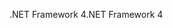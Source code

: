 <span data-ttu-id="22d16-101">.NET Framework 4</span><span class="sxs-lookup"><span data-stu-id="22d16-101">.NET Framework 4</span></span>